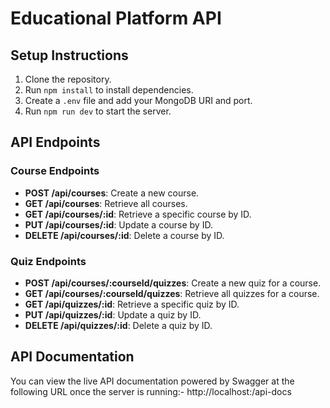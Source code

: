 # Educational Platform API

## Setup Instructions

1. Clone the repository.
2. Run `npm install` to install dependencies.
3. Create a `.env` file and add your MongoDB URI and port.
4. Run `npm run dev` to start the server.

## API Endpoints

### Course Endpoints

- **POST /api/courses**: Create a new course.
- **GET /api/courses**: Retrieve all courses.
- **GET /api/courses/:id**: Retrieve a specific course by ID.
- **PUT /api/courses/:id**: Update a course by ID.
- **DELETE /api/courses/:id**: Delete a course by ID.

### Quiz Endpoints

- **POST /api/courses/:courseId/quizzes**: Create a new quiz for a course.
- **GET /api/courses/:courseId/quizzes**: Retrieve all quizzes for a course.
- **GET /api/quizzes/:id**: Retrieve a specific quiz by ID.
- **PUT /api/quizzes/:id**: Update a quiz by ID.
- **DELETE /api/quizzes/:id**: Delete a quiz by ID.

## API Documentation
You can view the live API documentation powered by Swagger at the following URL once the server is running:- http://localhost:<PORT>/api-docs
